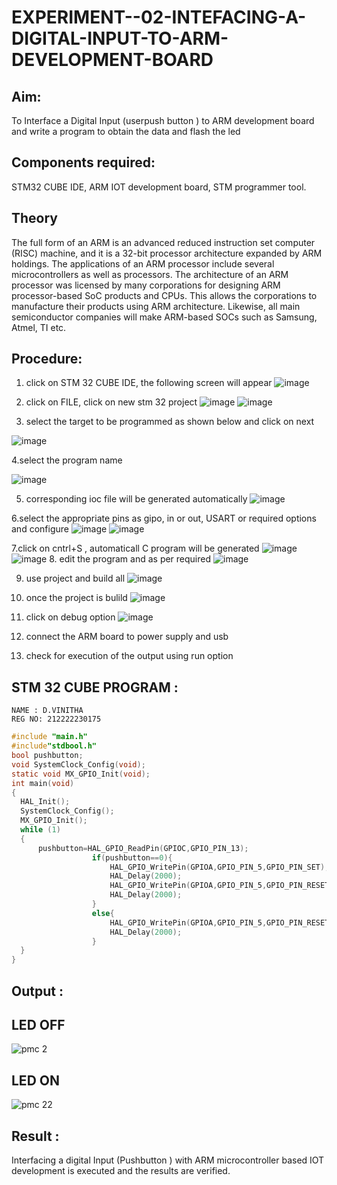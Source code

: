 # EXPERIMENT--02-INTEFACING-A-DIGITAL-INPUT-TO-ARM-DEVELOPMENT-BOARD
## Aim:
To Interface a Digital Input  (userpush button  ) to ARM   development board and write a  program to obtain  the data and flash the led  
## Components required:
STM32 CUBE IDE, ARM IOT development board,  STM programmer tool.
## Theory 
The full form of an ARM is an advanced reduced instruction set computer (RISC) machine, and it is a 32-bit processor architecture expanded by ARM holdings. The applications of an ARM processor include several microcontrollers as well as processors. The architecture of an ARM processor was licensed by many corporations for designing ARM processor-based SoC products and CPUs. This allows the corporations to manufacture their products using ARM architecture. Likewise, all main semiconductor companies will make ARM-based SOCs such as Samsung, Atmel, TI etc.

 
  
## Procedure:
 1. click on STM 32 CUBE IDE, the following screen will appear 
 ![image](https://user-images.githubusercontent.com/36288975/226189166-ac10578c-c059-40e7-8b80-9f84f64bf088.png)

 2. click on FILE, click on new stm 32 project 
 ![image](https://user-images.githubusercontent.com/36288975/226189215-2d13ebfb-507f-44fc-b772-02232e97c0e3.png)
![image](https://user-images.githubusercontent.com/36288975/226189230-bf2d90dd-9695-4aaf-b2a6-6d66454e81fc.png)
3. select the target to be programmed  as shown below and click on next 

![image](https://user-images.githubusercontent.com/36288975/226189280-ed5dcf1d-dd8d-43ae-815d-491085f4863b.png)

 4.select the program name

 
![image](https://user-images.githubusercontent.com/36288975/226189316-09832a30-4d1a-4d4f-b8ad-2dc28f137711.png)


5. corresponding ioc file will be generated automatically 
![image](https://user-images.githubusercontent.com/36288975/226189378-3abbdee2-0df6-470f-a3cd-79c74e3d3ad8.png)

6.select the appropriate pins as gipo, in or out, USART or required options and configure 
![image](https://user-images.githubusercontent.com/36288975/226189403-f7179f1a-3eae-4637-826b-ab4ec35ba1e1.png)
![image](https://user-images.githubusercontent.com/36288975/226189425-2b2414ce-49b3-4b61-a260-c658cb2e4152.png)


7.click on cntrl+S , automaticall C program will be generated 
![image](https://user-images.githubusercontent.com/36288975/226189443-8b43451d-0b14-47e4-a20b-cc09c6ad8458.png)
![image](https://user-images.githubusercontent.com/36288975/226189450-85ffa969-2ffb-4788-81e5-72d60fdda0f1.png)
8. edit the program and as per required 
![image](https://user-images.githubusercontent.com/36288975/226189461-a573e62f-a109-4631-a250-a20925758fe0.png)

9. use project and build all 
![image](https://user-images.githubusercontent.com/36288975/226189554-3f7101ac-3f41-48fc-abc7-480bd6218dec.png)
10. once the project is bulild 
![image](https://user-images.githubusercontent.com/36288975/226189577-c61cc1eb-3990-4968-8aa6-aefffc766b70.png)

11. click on debug option 
![image](https://user-images.githubusercontent.com/36288975/226189625-37daa9a3-62e9-42b5-a5ce-2ac63345905b.png)

12. connect the  ARM board to power supply and usb 


13. check for execution of the output using run option 



## STM 32 CUBE PROGRAM :
``` 
NAME : D.VINITHA
REG NO: 212222230175
```
``` C
#include "main.h"
#include"stdbool.h"
bool pushbutton;
void SystemClock_Config(void);
static void MX_GPIO_Init(void);
int main(void)
{
  HAL_Init();
  SystemClock_Config();
  MX_GPIO_Init();
  while (1)
  {
	  pushbutton=HAL_GPIO_ReadPin(GPIOC,GPIO_PIN_13);
	  	  	  	  if(pushbutton==0){
	  	  	  		  HAL_GPIO_WritePin(GPIOA,GPIO_PIN_5,GPIO_PIN_SET);
	  	  	  		  HAL_Delay(2000);
	  	  	  		  HAL_GPIO_WritePin(GPIOA,GPIO_PIN_5,GPIO_PIN_RESET);
	  	  	  		  HAL_Delay(2000);
	  	  	  	  }
	  	  	  	  else{
	  	  	  		  HAL_GPIO_WritePin(GPIOA,GPIO_PIN_5,GPIO_PIN_RESET);
	  	  	  		  HAL_Delay(2000);
	  	  	  	  }
  }
}

```

## Output  :






  ## LED OFF
![pmc 2](https://github.com/MukeshVelmurugan/EXPERIMENT--02-INTEFACING-A-DIGITAL-INPUT-TO-ARM-DEVELOPMENT-BOARD/assets/118707363/cbf61065-dba6-472e-9134-b42dc5007aaa)

  ## LED ON
  
![pmc 22](https://github.com/MukeshVelmurugan/EXPERIMENT--02-INTEFACING-A-DIGITAL-INPUT-TO-ARM-DEVELOPMENT-BOARD/assets/118707363/9805b835-1b0c-401e-9be4-39e26093acca)

## Result :
Interfacing a digital Input (Pushbutton ) with ARM microcontroller based IOT development is executed and the results are verified.

